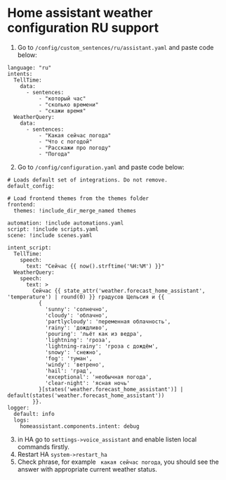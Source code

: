 # Home assistant weather configuration RU support
1. Go to `/config/custom_sentences/ru/assistant.yaml` and paste code below:  
```
language: "ru"
intents:
  TellTime:
    data:
      - sentences:
          - "который час"
          - "сколько времени"
          - "скажи время"
  WeatherQuery:
    data:
      - sentences:
          - "Какая сейчас погода"
          - "Что с погодой"
          - "Расскажи про погоду"
          - "Погода"
```  
2. Go to `/config/configuration.yaml` and paste code below:  
```
# Loads default set of integrations. Do not remove.
default_config:

# Load frontend themes from the themes folder
frontend:
  themes: !include_dir_merge_named themes

automation: !include automations.yaml
script: !include scripts.yaml
scene: !include scenes.yaml

intent_script:
  TellTime:
    speech:
      text: "Сейчас {{ now().strftime('%H:%M') }}"
  WeatherQuery:
    speech:
      text: >
        Сейчас {{ state_attr('weather.forecast_home_assistant', 'temperature') | round(0) }} градусов Цельсия и {{
          {
            'sunny': 'солнечно',
            'cloudy': 'облачно',
            'partlycloudy': 'переменная облачность',
            'rainy': 'дождливо',
            'pouring': 'льёт как из ведра',
            'lightning': 'гроза',
            'lightning-rainy': 'гроза с дождём',
            'snowy': 'снежно',
            'fog': 'туман',
            'windy': 'ветрено',
            'hail': 'град',
            'exceptional': 'необычная погода',
            'clear-night': 'ясная ночь'
          }[states('weather.forecast_home_assistant')] | default(states('weather.forecast_home_assistant'))
        }}.
logger:
  default: info
  logs:
    homeassistant.components.intent: debug
```  
3. in HA go to `settings->voice_assistant` and enable listen local commands firstly.  
4. Restart HA `system->restart_ha`  
5. Check phrase, for example ` какая сейчас погода`, you should see the answer with appropriate current weather status.